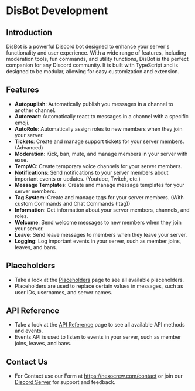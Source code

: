 # DisBot Development 

## Introduction

DisBot is a powerful Discord bot designed to enhance your server's functionality and user experience. With a wide range of features, including moderation tools, fun commands, and utility functions, DisBot is the perfect companion for any Discord community.
It is built with TypeScript and is designed to be modular, allowing for easy customization and extension.

## Features

- **Autopuplish**: Automatically publish you messages in a channel to another channel.
- **Autoreact**: Automatically react to messages in a channel with a specific emoji.
- **AutoRole**: Automatically assign roles to new members when they join your server.
- **Tickets**: Create and manage support tickets for your server members. (Advanced)
- **Moderation**: Kick, ban, mute, and manage members in your server with ease.
- **TempVC**: Create temporary voice channels for your server members.
- **Notifications**: Send notifications to your server members about important events or updates. (Youtube, Twitch, etc.)
- **Message Templates**: Create and manage message templates for your server members.
- **Tag System**: Create and manage tags for your server members. (With custom Commands and Chat Commands (!tag))
- **Information**: Get information about your server members, channels, and roles.
- **Welcome**: Send welcome messages to new members when they join your server.
- **Leave**: Send leave messages to members when they leave your server.
- **Logging**: Log important events in your server, such as member joins, leaves, and bans.

## Placeholders

- Take a look at the [Placeholders](https://docs.disbot.xyz/docs/placeholders) page to see all available placeholders.
- Placeholders are used to replace certain values in messages, such as user IDs, usernames, and server names.

## API Reference

- Take a look at the [API Reference](https://docs.disbot.xyz/docs/api) page to see all available API methods and events.
- Events API is used to listen to events in your server, such as member joins, leaves, and bans.

## Contact Us

- For Contact use our Form at https://nexocrew.com/contact or join our [Discord Server](https://disbot.xyz/discord) for support and feedback.

